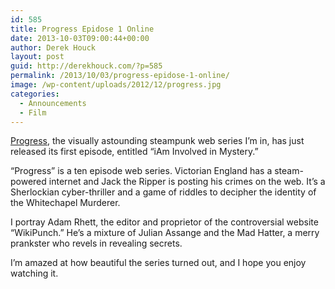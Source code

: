 ```yaml
---
id: 585
title: Progress Epidose 1 Online
date: 2013-10-03T09:00:44+00:00
author: Derek Houck
layout: post
guid: http://derekhouck.com/?p=585
permalink: /2013/10/03/progress-epidose-1-online/
image: /wp-content/uploads/2012/12/progress.jpg
categories:
  - Announcements
  - Film
---
```

[Progress](http://progresstheseries.com/), the visually astounding steampunk web series I&#8217;m in, has just released its first episode, entitled &#8220;iAm Involved in Mystery.&#8221;

&#8220;Progress&#8221; is a ten episode web series. Victorian England has a steam-powered internet and Jack the Ripper is posting his crimes on the web. It&#8217;s a Sherlockian cyber-thriller and a game of riddles to decipher the identity of the Whitechapel Murderer.

I portray Adam Rhett, the editor and proprietor of the controversial website &#8220;WikiPunch.&#8221; He&#8217;s a mixture of Julian Assange and the Mad Hatter, a merry prankster who revels in revealing secrets.

I&#8217;m amazed at how beautiful the series turned out, and I hope you enjoy watching it.